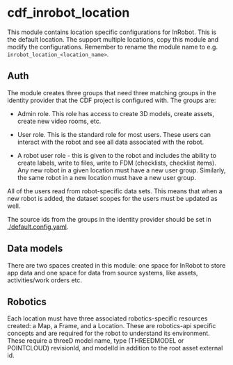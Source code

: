 # cdf_inrobot_location

This module contains location specific configurations for InRobot. This is the default location.
The support multiple locations, copy this module and modify the configurations. Remember to
rename the module name to e.g. `inrobot_location_<location_name>`.

## Auth

The module creates three groups that need three matching groups in the identity provider that the CDF
project is configured with. The groups are:

- Admin role. This role has access to create 3D models, create assets, create new video rooms, etc.

- User role. This is the standard role for most users. These users can interact with the robot and see all data associated with the robot.

- A robot user role - this is given to the robot and includes the ability to create labels, write to files, write to FDM (checklists, checklist items). Any new robot in a given location must have a new user group. Similarly, the same robot in a new location must have a new user group.

All of the users read from robot-specific data sets. This means that when a new robot is added, the dataset scopes for the users must be updated as well.

The source ids from the groups in the identity provider should be set in [./default.config.yaml](default.config.yaml).

## Data models

There are two spaces created in this module: one space for InRobot to store app data and one space for
data from source systems, like assets, activities/work orders etc.

## Robotics

Each location must have three associated robotics-specific resources created: a Map, a Frame, and a Location. These are robotics-api specific concepts and are required for the robot to understand its environment. These require a threeD model name, type (THREEDMODEL or POINTCLOUD) revisionId, and modelId in addition to the root asset external id.
